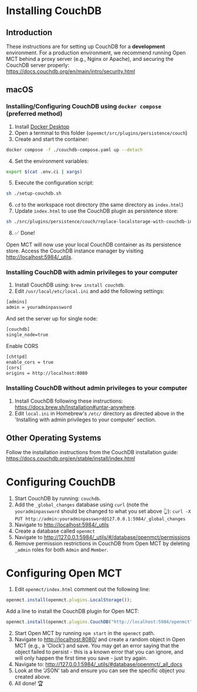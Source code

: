 
# Installing CouchDB

## Introduction

These instructions are for setting up CouchDB for a **development** environment. For a production environment, we recommend running Open MCT behind a proxy server (e.g., Nginx or Apache), and securing the CouchDB server properly:
<https://docs.couchdb.org/en/main/intro/security.html>

## macOS

### Installing/Configuring CouchDB using `docker compose` (preferred method)

1. Install [Docker Desktop](https://www.docker.com/products/docker-desktop/)
2. Open a terminal to this folder (`openmct/src/plugins/persistence/couch`)
3. Create and start the container:

```sh
docker compose -f ./couchdb-compose.yaml up --detach
```

4. Set the environment variables:

```sh
export $(cat .env.ci | xargs)
```

5. Execute the configuration script:

```sh
sh ./setup-couchdb.sh
```

6. `cd` to the workspace root directory (the same directory as `index.html`)
7. Update `index.html` to use the CouchDB plugin as persistence store:

```sh
sh ./src/plugins/persistence/couch/replace-localstorage-with-couchdb-indexhtml.sh
```

8. ✅ Done!

Open MCT will now use your local CouchDB container as its persistence store. Access the CouchDB instance manager by visiting <http://localhost:5984/_utils>.

### Installing CouchDB with admin privileges to your computer

1. Install CouchDB using: `brew install couchdb`.
2. Edit `/usr/local/etc/local.ini` and add the following settings:

  ```txt
  [admins]
  admin = youradminpassword
  ```

  And set the server up for single node:

  ```txt
  [couchdb]
  single_node=true
  ```

  Enable CORS

  ```txt
  [chttpd]
  enable_cors = true
  [cors]
  origins = http://localhost:8080
  ```

### Installing CouchDB without admin privileges to your computer

1. Install CouchDB following these instructions: <https://docs.brew.sh/Installation#untar-anywhere>.
1. Edit `local.ini` in Homebrew's `/etc/` directory as directed above in the 'Installing with admin privileges to your computer' section.

## Other Operating Systems

Follow the installation instructions from the CouchDB installation guide: <https://docs.couchdb.org/en/stable/install/index.html>

# Configuring CouchDB

1. Start CouchDB by running: `couchdb`.
2. Add the `_global_changes` database using `curl` (note the `youradminpassword` should be changed to what you set above 👆): `curl -X PUT http://admin:youradminpassword@127.0.0.1:5984/_global_changes`
3. Navigate to <http://localhost:5984/_utils>
4. Create a database called `openmct`
5. Navigate to <http://127.0.0.1:5984/_utils/#/database/openmct/permissions>
6. Remove permission restrictions in CouchDB from Open MCT by deleting `_admin` roles for both `Admin` and `Member`.

# Configuring Open MCT

1. Edit `openmct/index.html` comment out the following line:

  ```js
  openmct.install(openmct.plugins.LocalStorage());
  ```

  Add a line to install the CouchDB plugin for Open MCT:

  ```js
  openmct.install(openmct.plugins.CouchDB("http://localhost:5984/openmct"));
  ```

2. Start Open MCT by running `npm start` in the `openmct` path.
3. Navigate to <http://localhost:8080/> and create a random object in Open MCT (e.g., a 'Clock') and save. You may get an error saying that the object failed to persist - this is a known error that you can ignore, and will only happen the first time you save - just try again.
4. Navigate to: <http://127.0.0.1:5984/_utils/#database/openmct/_all_docs>
5. Look at the 'JSON' tab and ensure you can see the specific object you created above.
6. All done! 🏆
